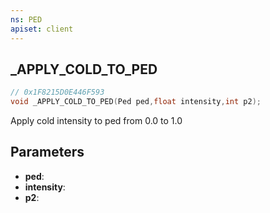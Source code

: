 ```yaml
---
ns: PED
apiset: client
---
```

## _APPLY_COLD_TO_PED

```c
// 0x1F8215D0E446F593
void _APPLY_COLD_TO_PED(Ped ped,float intensity,int p2);
```

Apply cold intensity to ped from 0.0 to 1.0

## Parameters
* **ped**:
* **intensity**:
* **p2**:




